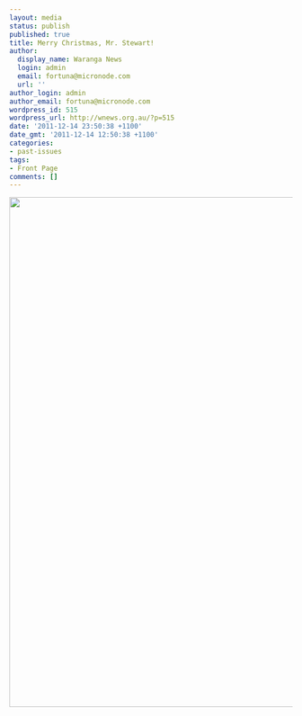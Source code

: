```yaml
---
layout: media
status: publish
published: true
title: Merry Christmas, Mr. Stewart!
author:
  display_name: Waranga News
  login: admin
  email: fortuna@micronode.com
  url: ''
author_login: admin
author_email: fortuna@micronode.com
wordpress_id: 515
wordpress_url: http://wnews.org.au/?p=515
date: '2011-12-14 23:50:38 +1100'
date_gmt: '2011-12-14 12:50:38 +1100'
categories:
- past-issues
tags:
- Front Page
comments: []
---
```


<a href="{{ site.url }}/images/2011/12/frontpage-20111215.pdf"><img class="alignnone size-full wp-image-513" title="Front Page - December 15, 2011" src="{{ site.url }}/images/2011/12/frontpage-20111215.png" alt="" width="624" height="907" /></a>
